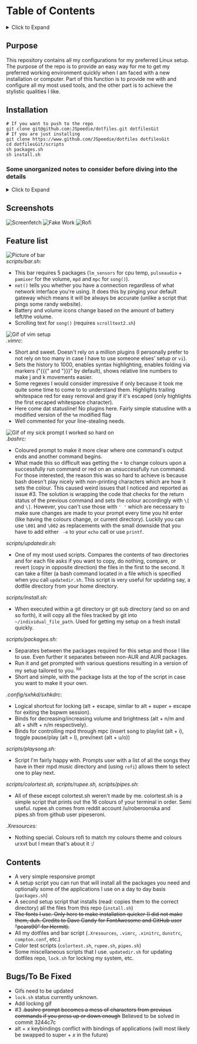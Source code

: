 # Table of Contents
<details><summary>Click to Expand</summary><p>

* [Purpose](#purpose)
* [Installation](#installation)
* [Screenshots](#screenshots)
* [Feature list](#feature-list)
* [Contents](#contents)
* [Bugs/To Be Fixed](#bugsto-be-fixed)
</p></details>

## Purpose

This repository contains all my configurations for my preferred Linux setup.
The purpose of the repo is to provide an easy way for me to get my preferred
working environment quickly when I am faced with a new installation or computer.
Part of this function is to provide me with and configure all my
most used tools, and the other part is to achieve the stylistic qualities I like.


## Installation

```
# If you want to push to the repo
git clone git@github.com:JSpeedie/dotfiles.git dotfilesGit
# If you are just installing
git clone https://www.github.com/JSpeedie/dotfiles dotfilesGit
cd dotfilesGit/scripts
sh packages.sh
sh install.sh
```

### Some unorganized notes to consider before diving into the details

<details><summary>Click to Expand</summary><p>
This setup expects you to use `startx` upon boot as it does not use a
display manager.

I use a couple of other, less important things to achieve what I want in my
setup (aesthetically and functionally). Here's some of them:
* `pulseaudio`, `pamixer`, and `xorg-xbacklight` for volume and brightness
info on the bar.
* `dunst` for notifications.
* `compton` for shadows, fading and transparency.
* Siji as my icon font and Tamzen as my normal-text-font.
* `rofi` as my launcher.
* `nvim` as my text editor
</p></details>

## Screenshots

![Screenfetch](https://raw.githubusercontent.com/wiki/JSpeedie/dotfiles/images/Setup23PelagicSFUnconf.png)
![Fake Work](https://raw.githubusercontent.com/wiki/JSpeedie/dotfiles/images/Setup24PelagicWork.png)
![Rofi](https://raw.githubusercontent.com/wiki/JSpeedie/dotfiles/images/Setup25PelagicRofi.png)

## Feature list

![Picture of bar](https://raw.githubusercontent.com/wiki/JSpeedie/dotfiles/images/bar.png)  
*scripts/bar.sh*:
* This bar requires 5 packages (`lm_sensors` for cpu temp, `pulseaudio` +
`pamixer` for the volume, `mpd` and `mpc` for `song()`).
* `net()` tells you whether you have a connection regardless of what network
interface you're using. It does this by pinging your default gateway which
means it will be always be accurate (unlike a script that pings some
randy website).
* Battery and volume icons change based on the amount of battery left/the volume.
* Scrolling text for `song()` (requires `scrolltext2.sh`)

![Gif of vim setup](https://raw.githubusercontent.com/wiki/JSpeedie/dotfiles/images/vim.gif)  
*.vimrc*:
* Short and sweet. Doesn't rely on a million plugins (I personally prefer to
not rely on too many in case I have to use someone elses' setup or `vi`).
* Sets the history to 1000, enables syntax highlighting, enables folding
via markers ("{{{" and "}}}" by default), shows relative line numbers
to make j and k movements easier.
* Some regexes I would consider impressive if only because it took me quite
  some time to come to to understand them. Highlights trailing whitespace red
  for easy removal and gray if it's escaped (only highlights the first escaped
  whitespace character).
* Here come dat statusline! No plugins here. Fairly simple statusline with a
  modified version of the `%m` modified flag
* Well commented for your line-stealing needs.

![Gif of my sick prompt I worked so hard on](https://raw.githubusercontent.com/wiki/JSpeedie/dotfiles/images/bashprompt.gif)  
*.bashrc:*
* Coloured prompt to make it more clear where one command's output ends and
another command begins.
* What made this so difficult was getting the `•` to change colours upon
a successfully run command or red on an unsuccessfully run command. For those
interested, the reason this was so hard to achieve is because bash doesn't
play nicely with non-printing characters which are how it sets the colour.
This caused weird issues that I noticed and reported as issue #3. The solution
is wrapping the code that checks for the return status of the previous command
and sets the colour accordingly with `\[` and `\]`. However, you can't use those
with `' '` which are necessary to make sure changes are made to your
prompt every time you hit enter (like having the colours change, or current
directory). Luckily you can use `\001` and `\002` as replacements with the
small downside that you have to add either ` -e` to your `echo` call or use
`printf`.

*scripts/updatedir.sh:*
* One of my most used scripts. Compares the contents of two
directories and for each file asks if you want to copy, do nothing, compare,
or revert (copy in opposite direction) the files in the first
to the second. It can take a filter (a bash command located in a file which is
specified when you call `updatedir.sh`. This script is very useful for
updating say, a dotfile directory from your home directory.

*scripts/install.sh:*
* When executed within a git directory or git sub directory (and so on and
so forth), it will copy all the files tracked by git
into `~/individual_file_path`. Used for getting my setup on a fresh install
quickly.

*scripts/packages.sh:*
* Separates between the packages required for this setup and those I like to
use. Even further it separates between non-AUR and AUR packages.
* Run it and get prompted with various questions resulting in a version of
my setup tailored to you. <sup>lol</sup>
* Short and simple, with the package lists at the top of the script in case
you want to make it your own.

*.config/sxhkd/sxhkdrc*:
* Logical shortcut for locking (alt + escape, similar to alt + super + escape
for exiting the bspwm session).
* Binds for decreasing/increasing volume and brightness (alt + n/m and alt +
shift + n/m respectively).
* Binds for controlling mpd through mpc (insert song to playlist (alt + i),
toggle pause/play (alt + l), prev/next (alt + u/o))

*scripts/playsong.sh:*
* Script I'm fairly happy with. Prompts user with a list of all the songs
they have in their mpd music directory and (using `rofi`)
allows them to select one to play next.

*scripts/colortest.sh, scripts/rupee.sh, scripts/pipes.sh:*
* All of these except colortest.sh weren't made by me. colortest.sh is a
simple script that prints out the 16 colours of your terminal in order.
Semi useful. rupee.sh comes from reddit account /u/roberoonska and pipes.sh
from github user pipeseroni.

*.Xresources:*
* Nothing special. Colours rofi to match my colours theme and colours urxvt
but I mean that's about it :/

## Contents
* A very simple responsive prompt
* A setup script you can run that will install all the packages you need and
optionally some of the applications I use on a day to day basis (`packages.sh`)
* A second setup script that installs (read: copies them to the correct
directory) all the files from this repo (`install.sh`)
* ~~The fonts I use. Only here to make installation quicker (I did not make
them, duh. Credits to Dave Gandy for FontAwesome and GitHub user "pcaro90"
for Hermit).~~
* All my dotfiles and bar script (`.Xresources`, `.vimrc`, `.xinitrc`,
`dunstrc`, `compton.conf`, etc.)
* Color test scripts (`colortest.sh`, `rupee.sh`, `pipes.sh`)
* Some miscellaneous scripts that I use. `updatedir.sh` for updating dotfiles repo,
`lock.sh` for locking my system, etc.

## Bugs/To Be Fixed
* Gifs need to be updated
* `lock.sh` status currently unknown.
* Add locking gif
* #3 ~~.bashrc prompt becomes a mess of characters from previous commands if
you press up or down enough~~ Believed to be solved in commit 3244c7c
* alt + *x* keybindings conflict with bindings of applications (will most
likely be swapped to super + *x* in the future)
